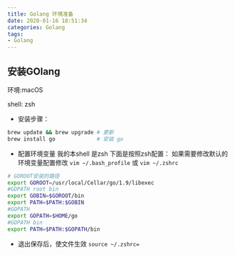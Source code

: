 ```yaml
---
title: Golang 环境准备
date: 2020-01-16 18:51:34
categories: Golang
tags:
- Golang
---
```



## 安装GOlang

环境:macOS
 
shell: zsh

* 安装步骤：

```bash
brew update && brew upgrade # 更新
brew install go             # 安装 go
```

* 配置环境变量
我的本shell 是zsh 下面是按照zsh配置：
如果需要修改默认的环境变量配置修改 `vim ~/.bash_profile` 或 `vim ~/.zshrc`

```bash
# GOROOT安装的路径
export GOROOT=/usr/local/Cellar/go/1.9/libexec
#GOPATH root bin
export GOBIN=$GOROOT/bin
export PATH=$PATH:$GOBIN
#GOPATH
export GOPATH=$HOME/go
#GOPATH bin
export PATH=$PATH:$GOPATH/bin
```

* 退出保存后，使文件生效 `source ~/.zshrc=`

